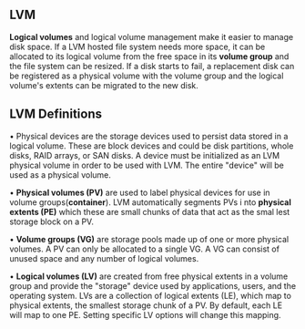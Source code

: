 ## LVM
**Logical volumes** and logical volume management make it easier to manage disk space. If a LVM hosted file system needs more space, it can be allocated to its logical volume from the free space in its **volume group** and the file system can be resized. If a disk starts to fail, a replacement disk can be registered as a physical volume with the volume group and the logical volume's extents can be migrated to the new disk.

## LVM Definitions
• Physical devices are the storage devices used to persist data stored in a logical volume. These are block devices and could be disk partitions, whole disks, RAID arrays, or SAN disks. A device must be initialized as an LVM physical volume in order to be used with LVM. The entire "device" will be used as a physical volume.

• **Physical volumes (PV)** are used to label physical devices for use in volume groups(**container**). LVM automatically segments PVs i nto **physical extents (PE)** which these are small chunks of data that act as the smal lest storage block on a PV.

• **Volume groups (VG)** are storage pools made up of one or more physical volumes. A PV can only be allocated to a single VG. A VG can consist of unused space and any number of logical volumes.

• **Logical volumes (LV)** are created from free physical extents in a volume group and provide the "storage" device used by applications, users, and the operating system. LVs are a collection of logical extents (LE), which map to physical extents, the smallest storage chunk of a PV. By default, each LE will map to one PE. Setting specific LV options will change this mapping.

